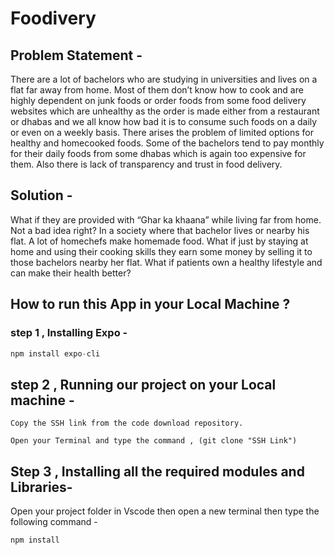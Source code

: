 # Foodivery

 ## Problem Statement -
 
 There are a lot of bachelors who are studying in universities and lives on a flat far away from home.  Most of them don’t know how to cook and are highly dependent on junk foods or order foods from some food delivery websites which are unhealthy as the order is made either from a restaurant or dhabas and we all know how bad it is to consume such foods on a daily or even on a weekly basis.  There arises the problem of limited options for healthy and homecooked foods.  Some of the bachelors tend to pay monthly for their daily foods from some dhabas which is again too expensive for them.  Also there is lack of transparency and trust in food delivery.  

 
 
 ## Solution -
 
  What if they are provided with “Ghar ka khaana”  while living far from home. Not a bad idea right? In a society where that bachelor lives or nearby his flat.  A lot of homechefs make homemade food.  What if just by staying at home and using their cooking skills they earn some money by selling it to those bachelors nearby her flat.  What if patients own a healthy lifestyle and can make their health better?
  
  ## How to run this App in your Local Machine ?
  
  ### step 1 , Installing Expo -
  
   ```javascript
   npm install expo-cli
```

## step 2 , Running our project on your Local machine - 

    Copy the SSH link from the code download repository.
   
    Open your Terminal and type the command , (git clone "SSH Link")
   
   
   
 ## Step 3 , Installing all the required modules and Libraries-
 
   Open your project folder in Vscode then open a new terminal then type the following command - 
 
 ```javascript
 npm install
 ```
    
   

